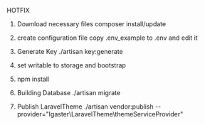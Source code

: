 HOTFIX
1.  Download necessary files
composer install/update

2.  create configuration file
copy .env_example to .env and edit it

3.  Generate Key
./artisan key:generate

4.  set writable to storage and bootstrap

5.  npm install

6.  Building Database
./artisan migrate

7.  Publish LaravelTheme
./artisan vendor:publish --provider="Igaster\LaravelTheme\themeServiceProvider"
